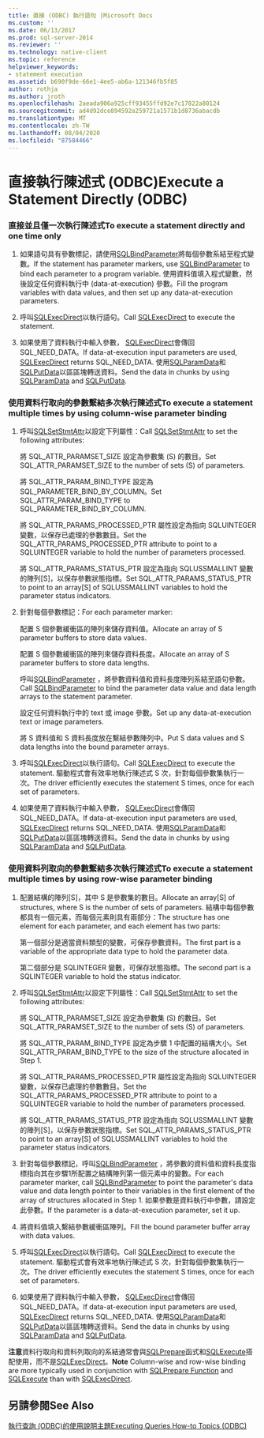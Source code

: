 ```yaml
---
title: 直接 (ODBC) 執行語句 |Microsoft Docs
ms.custom: ''
ms.date: 06/13/2017
ms.prod: sql-server-2014
ms.reviewer: ''
ms.technology: native-client
ms.topic: reference
helpviewer_keywords:
- statement execution
ms.assetid: b690f9de-66e1-4ee5-ab6a-121346fb5f85
author: rothja
ms.author: jroth
ms.openlocfilehash: 2aeada906a925cff93455ffd92e7c17822a80124
ms.sourcegitcommit: ad4d92dce894592a259721a1571b1d8736abacdb
ms.translationtype: MT
ms.contentlocale: zh-TW
ms.lasthandoff: 08/04/2020
ms.locfileid: "87584466"
---
```

# <a name="execute-a-statement-directly-odbc"></a><span data-ttu-id="7c1ec-102">直接執行陳述式 (ODBC)</span><span class="sxs-lookup"><span data-stu-id="7c1ec-102">Execute a Statement Directly (ODBC)</span></span>
    
### <a name="to-execute-a-statement-directly-and-one-time-only"></a><span data-ttu-id="7c1ec-103">直接並且僅一次執行陳述式</span><span class="sxs-lookup"><span data-stu-id="7c1ec-103">To execute a statement directly and one time only</span></span>  
  
1.  <span data-ttu-id="7c1ec-104">如果語句具有參數標記，請使用[SQLBindParameter](../../native-client-odbc-api/sqlbindparameter.md)將每個參數系結至程式變數。</span><span class="sxs-lookup"><span data-stu-id="7c1ec-104">If the statement has parameter markers, use [SQLBindParameter](../../native-client-odbc-api/sqlbindparameter.md) to bind each parameter to a program variable.</span></span> <span data-ttu-id="7c1ec-105">使用資料值填入程式變數，然後設定任何資料執行中 (data-at-execution) 參數。</span><span class="sxs-lookup"><span data-stu-id="7c1ec-105">Fill the program variables with data values, and then set up any data-at-execution parameters.</span></span>  
  
2.  <span data-ttu-id="7c1ec-106">呼叫[SQLExecDirect](https://go.microsoft.com/fwlink/?LinkId=58399)以執行語句。</span><span class="sxs-lookup"><span data-stu-id="7c1ec-106">Call [SQLExecDirect](https://go.microsoft.com/fwlink/?LinkId=58399) to execute the statement.</span></span>  
  
3.  <span data-ttu-id="7c1ec-107">如果使用了資料執行中輸入參數， [SQLExecDirect](https://go.microsoft.com/fwlink/?LinkId=58399)會傳回 SQL_NEED_DATA。</span><span class="sxs-lookup"><span data-stu-id="7c1ec-107">If data-at-execution input parameters are used, [SQLExecDirect](https://go.microsoft.com/fwlink/?LinkId=58399) returns SQL_NEED_DATA.</span></span> <span data-ttu-id="7c1ec-108">使用[SQLParamData](https://go.microsoft.com/fwlink/?LinkId=58405)和[SQLPutData](../../native-client-odbc-api/sqlputdata.md)以區區塊轉送資料。</span><span class="sxs-lookup"><span data-stu-id="7c1ec-108">Send the data in chunks by using [SQLParamData](https://go.microsoft.com/fwlink/?LinkId=58405) and [SQLPutData](../../native-client-odbc-api/sqlputdata.md).</span></span>  
  
### <a name="to-execute-a-statement-multiple-times-by-using-column-wise-parameter-binding"></a><span data-ttu-id="7c1ec-109">使用資料行取向的參數繫結多次執行陳述式</span><span class="sxs-lookup"><span data-stu-id="7c1ec-109">To execute a statement multiple times by using column-wise parameter binding</span></span>  
  
1.  <span data-ttu-id="7c1ec-110">呼叫[SQLSetStmtAttr](../../native-client-odbc-api/sqlsetstmtattr.md)以設定下列屬性：</span><span class="sxs-lookup"><span data-stu-id="7c1ec-110">Call [SQLSetStmtAttr](../../native-client-odbc-api/sqlsetstmtattr.md) to set the following attributes:</span></span>  
  
     <span data-ttu-id="7c1ec-111">將 SQL_ATTR_PARAMSET_SIZE 設定為參數集 (S) 的數目。</span><span class="sxs-lookup"><span data-stu-id="7c1ec-111">Set SQL_ATTR_PARAMSET_SIZE to the number of sets (S) of parameters.</span></span>  
  
     <span data-ttu-id="7c1ec-112">將 SQL_ATTR_PARAM_BIND_TYPE 設定為 SQL_PARAMETER_BIND_BY_COLUMN。</span><span class="sxs-lookup"><span data-stu-id="7c1ec-112">Set SQL_ATTR_PARAM_BIND_TYPE to SQL_PARAMETER_BIND_BY_COLUMN.</span></span>  
  
     <span data-ttu-id="7c1ec-113">將 SQL_ATTR_PARAMS_PROCESSED_PTR 屬性設定為指向 SQLUINTEGER 變數，以保存已處理的參數數目。</span><span class="sxs-lookup"><span data-stu-id="7c1ec-113">Set the SQL_ATTR_PARAMS_PROCESSED_PTR attribute to point to a SQLUINTEGER variable to hold the number of parameters processed.</span></span>  
  
     <span data-ttu-id="7c1ec-114">將 SQL_ATTR_PARAMS_STATUS_PTR 設定為指向 SQLUSSMALLINT 變數的陣列[S]，以保存參數狀態指標。</span><span class="sxs-lookup"><span data-stu-id="7c1ec-114">Set SQL_ATTR_PARAMS_STATUS_PTR to point to an array[S] of SQLUSSMALLINT variables to hold the parameter status indicators.</span></span>  
  
2.  <span data-ttu-id="7c1ec-115">針對每個參數標記：</span><span class="sxs-lookup"><span data-stu-id="7c1ec-115">For each parameter marker:</span></span>  
  
     <span data-ttu-id="7c1ec-116">配置 S 個參數緩衝區的陣列來儲存資料值。</span><span class="sxs-lookup"><span data-stu-id="7c1ec-116">Allocate an array of S parameter buffers to store data values.</span></span>  
  
     <span data-ttu-id="7c1ec-117">配置 S 個參數緩衝區的陣列來儲存資料長度。</span><span class="sxs-lookup"><span data-stu-id="7c1ec-117">Allocate an array of S parameter buffers to store data lengths.</span></span>  
  
     <span data-ttu-id="7c1ec-118">呼叫[SQLBindParameter](../../native-client-odbc-api/sqlbindparameter.md) ，將參數資料值和資料長度陣列系結至語句參數。</span><span class="sxs-lookup"><span data-stu-id="7c1ec-118">Call [SQLBindParameter](../../native-client-odbc-api/sqlbindparameter.md) to bind the parameter data value and data length arrays to the statement parameter.</span></span>  
  
     <span data-ttu-id="7c1ec-119">設定任何資料執行中的 text 或 image 參數。</span><span class="sxs-lookup"><span data-stu-id="7c1ec-119">Set up any data-at-execution text or image parameters.</span></span>  
  
     <span data-ttu-id="7c1ec-120">將 S 資料值和 S 資料長度放在繫結參數陣列中。</span><span class="sxs-lookup"><span data-stu-id="7c1ec-120">Put S data values and S data lengths into the bound parameter arrays.</span></span>  
  
3.  <span data-ttu-id="7c1ec-121">呼叫[SQLExecDirect](https://go.microsoft.com/fwlink/?LinkId=58399)以執行語句。</span><span class="sxs-lookup"><span data-stu-id="7c1ec-121">Call [SQLExecDirect](https://go.microsoft.com/fwlink/?LinkId=58399) to execute the statement.</span></span> <span data-ttu-id="7c1ec-122">驅動程式會有效率地執行陳述式 S 次，針對每個參數集執行一次。</span><span class="sxs-lookup"><span data-stu-id="7c1ec-122">The driver efficiently executes the statement S times, once for each set of parameters.</span></span>  
  
4.  <span data-ttu-id="7c1ec-123">如果使用了資料執行中輸入參數， [SQLExecDirect](https://go.microsoft.com/fwlink/?LinkId=58399)會傳回 SQL_NEED_DATA。</span><span class="sxs-lookup"><span data-stu-id="7c1ec-123">If data-at-execution input parameters are used, [SQLExecDirect](https://go.microsoft.com/fwlink/?LinkId=58399) returns SQL_NEED_DATA.</span></span> <span data-ttu-id="7c1ec-124">使用[SQLParamData](https://go.microsoft.com/fwlink/?LinkId=58405)和[SQLPutData](../../native-client-odbc-api/sqlputdata.md)以區區塊轉送資料。</span><span class="sxs-lookup"><span data-stu-id="7c1ec-124">Send the data in chunks by using [SQLParamData](https://go.microsoft.com/fwlink/?LinkId=58405) and [SQLPutData](../../native-client-odbc-api/sqlputdata.md).</span></span>  
  
### <a name="to-execute-a-statement-multiple-times-by-using-row-wise-parameter-binding"></a><span data-ttu-id="7c1ec-125">使用資料列取向的參數繫結多次執行陳述式</span><span class="sxs-lookup"><span data-stu-id="7c1ec-125">To execute a statement multiple times by using row-wise parameter binding</span></span>  
  
1.  <span data-ttu-id="7c1ec-126">配置結構的陣列[S]，其中 S 是參數集的數目。</span><span class="sxs-lookup"><span data-stu-id="7c1ec-126">Allocate an array[S] of structures, where S is the number of sets of parameters.</span></span> <span data-ttu-id="7c1ec-127">結構中每個參數都具有一個元素，而每個元素則具有兩部分：</span><span class="sxs-lookup"><span data-stu-id="7c1ec-127">The structure has one element for each parameter, and each element has two parts:</span></span>  
  
     <span data-ttu-id="7c1ec-128">第一個部分是適當資料類型的變數，可保存參數資料。</span><span class="sxs-lookup"><span data-stu-id="7c1ec-128">The first part is a variable of the appropriate data type to hold the parameter data.</span></span>  
  
     <span data-ttu-id="7c1ec-129">第二個部分是 SQLINTEGER 變數，可保存狀態指標。</span><span class="sxs-lookup"><span data-stu-id="7c1ec-129">The second part is a SQLINTEGER variable to hold the status indicator.</span></span>  
  
2.  <span data-ttu-id="7c1ec-130">呼叫[SQLSetStmtAttr](../../native-client-odbc-api/sqlsetstmtattr.md)以設定下列屬性：</span><span class="sxs-lookup"><span data-stu-id="7c1ec-130">Call [SQLSetStmtAttr](../../native-client-odbc-api/sqlsetstmtattr.md) to set the following attributes:</span></span>  
  
     <span data-ttu-id="7c1ec-131">將 SQL_ATTR_PARAMSET_SIZE 設定為參數集 (S) 的數目。</span><span class="sxs-lookup"><span data-stu-id="7c1ec-131">Set SQL_ATTR_PARAMSET_SIZE to the number of sets (S) of parameters.</span></span>  
  
     <span data-ttu-id="7c1ec-132">將 SQL_ATTR_PARAM_BIND_TYPE 設定為步驟 1 中配置的結構大小。</span><span class="sxs-lookup"><span data-stu-id="7c1ec-132">Set SQL_ATTR_PARAM_BIND_TYPE to the size of the structure allocated in Step 1.</span></span>  
  
     <span data-ttu-id="7c1ec-133">將 SQL_ATTR_PARAMS_PROCESSED_PTR 屬性設定為指向 SQLUINTEGER 變數，以保存已處理的參數數目。</span><span class="sxs-lookup"><span data-stu-id="7c1ec-133">Set the SQL_ATTR_PARAMS_PROCESSED_PTR attribute to point to a SQLUINTEGER variable to hold the number of parameters processed.</span></span>  
  
     <span data-ttu-id="7c1ec-134">將 SQL_ATTR_PARAMS_STATUS_PTR 設定為指向 SQLUSSMALLINT 變數的陣列[S]，以保存參數狀態指標。</span><span class="sxs-lookup"><span data-stu-id="7c1ec-134">Set SQL_ATTR_PARAMS_STATUS_PTR to point to an array[S] of SQLUSSMALLINT variables to hold the parameter status indicators.</span></span>  
  
3.  <span data-ttu-id="7c1ec-135">針對每個參數標記，呼叫[SQLBindParameter](../../native-client-odbc-api/sqlbindparameter.md) ，將參數的資料值和資料長度指標指向其在步驟1所配置之結構陣列第一個元素中的變數。</span><span class="sxs-lookup"><span data-stu-id="7c1ec-135">For each parameter marker, call [SQLBindParameter](../../native-client-odbc-api/sqlbindparameter.md) to point the parameter's data value and data length pointer to their variables in the first element of the array of structures allocated in Step 1.</span></span> <span data-ttu-id="7c1ec-136">如果參數是資料執行中參數，請設定此參數。</span><span class="sxs-lookup"><span data-stu-id="7c1ec-136">If the parameter is a data-at-execution parameter, set it up.</span></span>  
  
4.  <span data-ttu-id="7c1ec-137">將資料值填入繫結參數緩衝區陣列。</span><span class="sxs-lookup"><span data-stu-id="7c1ec-137">Fill the bound parameter buffer array with data values.</span></span>  
  
5.  <span data-ttu-id="7c1ec-138">呼叫[SQLExecDirect](https://go.microsoft.com/fwlink/?LinkId=58399)以執行語句。</span><span class="sxs-lookup"><span data-stu-id="7c1ec-138">Call [SQLExecDirect](https://go.microsoft.com/fwlink/?LinkId=58399) to execute the statement.</span></span> <span data-ttu-id="7c1ec-139">驅動程式會有效率地執行陳述式 S 次，針對每個參數集執行一次。</span><span class="sxs-lookup"><span data-stu-id="7c1ec-139">The driver efficiently executes the statement S times, once for each set of parameters.</span></span>  
  
6.  <span data-ttu-id="7c1ec-140">如果使用了資料執行中輸入參數， [SQLExecDirect](https://go.microsoft.com/fwlink/?LinkId=58399)會傳回 SQL_NEED_DATA。</span><span class="sxs-lookup"><span data-stu-id="7c1ec-140">If data-at-execution input parameters are used, [SQLExecDirect](https://go.microsoft.com/fwlink/?LinkId=58399) returns SQL_NEED_DATA.</span></span> <span data-ttu-id="7c1ec-141">使用[SQLParamData](https://go.microsoft.com/fwlink/?LinkId=58405)和[SQLPutData](../../native-client-odbc-api/sqlputdata.md)以區區塊轉送資料。</span><span class="sxs-lookup"><span data-stu-id="7c1ec-141">Send the data in chunks by using [SQLParamData](https://go.microsoft.com/fwlink/?LinkId=58405) and [SQLPutData](../../native-client-odbc-api/sqlputdata.md).</span></span>  
  
 <span data-ttu-id="7c1ec-142">**注意**資料行取向和資料列取向的系結通常會與[SQLPrepare](https://go.microsoft.com/fwlink/?LinkId=59360)函式和[SQLExecute](https://go.microsoft.com/fwlink/?LinkId=58400)搭配使用，而不是[SQLExecDirect](https://go.microsoft.com/fwlink/?LinkId=58399)。</span><span class="sxs-lookup"><span data-stu-id="7c1ec-142">**Note** Column-wise and row-wise binding are more typically used in conjunction with [SQLPrepare Function](https://go.microsoft.com/fwlink/?LinkId=59360) and [SQLExecute](https://go.microsoft.com/fwlink/?LinkId=58400) than with [SQLExecDirect](https://go.microsoft.com/fwlink/?LinkId=58399).</span></span>  
  
## <a name="see-also"></a><span data-ttu-id="7c1ec-143">另請參閱</span><span class="sxs-lookup"><span data-stu-id="7c1ec-143">See Also</span></span>  
 [<span data-ttu-id="7c1ec-144">執行查詢 &#40;ODBC&#41;的使用說明主題</span><span class="sxs-lookup"><span data-stu-id="7c1ec-144">Executing Queries How-to Topics &#40;ODBC&#41;</span></span>](executing-queries-how-to-topics-odbc.md)  
  
  
